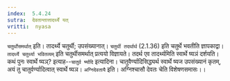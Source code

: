 ```yaml
---
index:  5.4.24
sutra:  देवतान्तात्तादर्थ्ये यत्
vritti:  nyasa
---
```


`चतुर्थोसमर्थात्` इति। तादर्थ्ये चतुर्थी; उपसंख्यानात्। `चतुर्थी तदर्थार्थ` (2.1.36) इति चतुर्थे भवतीति ज्ञापकाद्वा। `तादर्थ्ये चतुर्थ्या भवितव्यम्` इति चतुर्थीसमर्थात् प्रत्ययो विज्ञायते। तदर्थ एव तादर्थ्यमिति स्वार्थे ष्यञं दर्शयति। कथं पुनः स्वार्थे ष्यञ्? इत्याह--`चातुर्व र्ष्यादि` इत्यादिना। चातुवैर्ण्यादिसिद्ध्यर्थ स्वार्थे ष्यज उपसंख्यानं कृतम्, अयं तु चातुर्वर्ण्यादित्वात् स्वार्थे ष्यञ। `अग्निदेवतायै` इति। अग्निश्चासौ देवतः चेति विशेषणसमासः।।

